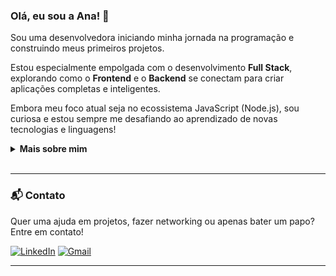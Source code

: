 ### Olá, eu sou a Ana! 👋

Sou uma desenvolvedora iniciando minha jornada na programação e construindo meus primeiros projetos. 

Estou especialmente empolgada com o desenvolvimento **Full Stack**, explorando como o **Frontend** e o **Backend** se conectam para criar aplicações completas e inteligentes.

Embora meu foco atual seja no ecossistema JavaScript (Node.js), sou curiosa e estou sempre me desafiando ao aprendizado de novas tecnologias e linguagens!

<details>
  <summary><b>Mais sobre mim</b></summary>
  <br/>
  - 🔭 Atualmente estou trabalhando no meu projeto de portfólio, o Educar.IA!
  - 🌱 Estou aprendendo sobre desenvolvimento backend com Node.js e a incrível API da OpenAI.
  - 📫 **Como me encontrar:** [Meu Perfil no LinkedIn](https://www.linkedin.com/in/ana-moraes-985b0617a/)
</details>

<br/>

---

### 📬 Contato

Quer uma ajuda em projetos, fazer networking ou apenas bater um papo? Entre em contato!

[![LinkedIn](https://img.shields.io/badge/LinkedIn-0077B5?style=for-the-badge&logo=linkedin&logoColor=white)](https://www.linkedin.com/in/ana-moraes-985b0617a/)
[![Gmail](https://img.shields.io/badge/Gmail-D14836?style=for-the-badge&logo=gmail&logoColor=white)](mailto:soaresdemoraesanamaria@gmail.com)

---
